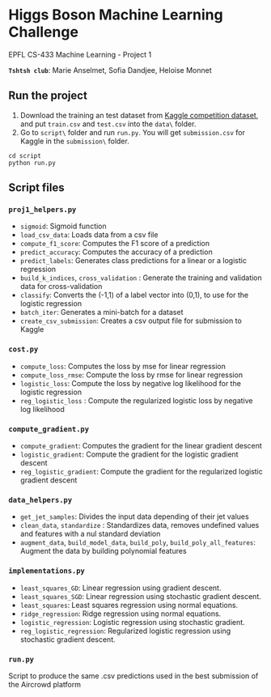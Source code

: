 # Higgs Boson Machine Learning Challenge
EPFL CS-433 Machine Learning - Project 1

**`Tshtsh club`**: Marie Anselmet, Sofia Dandjee, Heloise Monnet


## Run the project

1. Download the training an test dataset from [Kaggle competition dataset](https://www.kaggle.com/c/11051/download-all), and put ```train.csv``` and ```test.csv``` into the ```data\``` folder.
3. Go to `script\` folder and run ```run.py```. You will get ```submission.csv``` for Kaggle in the ```submission\``` folder.

~~~~shell
cd script
python run.py
~~~~

## Script files

### ```proj1_helpers.py```

- `sigmoid`: Sigmoid function
- `load_csv_data`: Loads data from a csv file
- `compute_f1_score`: Computes the F1 score of a prediction
- `predict_accuracy`: Computes the accuracy of a prediction
- `predict_labels`: Generates class predictions for a linear or a logistic regression 
- `build_k_indices`, `cross_validation` : Generate the training and validation data for cross-validation
- `classify`: Converts the (-1,1) of a label vector into (0,1), to use for the logistic regression
- `batch_iter`: Generates a mini-batch for a dataset
- `create_csv_submission`: Creates a csv output file for submission to Kaggle

### ```cost.py```

- `compute_loss`: Computes the loss by mse for linear regression
- `compute_loss_rmse`: Compute the loss by rmse for linear regression
- `logistic_loss`: Compute the loss by negative log likelihood for the logistic regression
- `reg_logistic_loss` : Compute the regularized logistic loss by negative log likelihood

### ```compute_gradient.py```

- `compute_gradient`: Computes the gradient for the linear gradient descent
- `logistic_gradient`: Compute the gradient for the logistic gradient descent
- `reg_logistic_gradient`: Compute the gradient for the regularized logistic gradient descent

### ```data_helpers.py```

- `get_jet_samples`: Divides the input data depending of their jet values
- `clean_data`, `standardize` : Standardizes data, removes undefined values and features with a nul standard deviation
- `augment_data`, `build_model_data`, `build_poly`, `build_poly_all_features`: Augment the data by building polynomial features

### ```implementations.py```

- `least_squares_GD`: Linear regression using gradient descent.
- `least_squares_SGD`: Linear regression using stochastic gradient descent.
- `least_squares`: Least squares regression using normal equations.
- `ridge_regression`: Ridge regression using normal equations.
- `logistic_regression`: Logistic regression using stochastic gradient.
- `reg_logistic_regression`: Regularized logistic regression using stochastic gradient descent.

### ```run.py```

Script to produce the same .csv predictions used in the best submission of the Aircrowd platform



